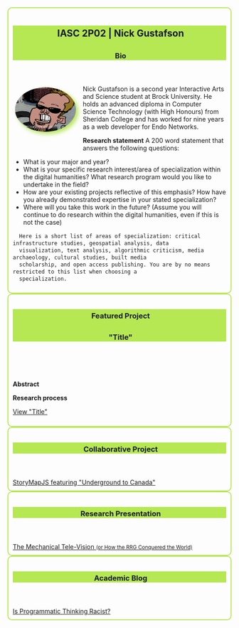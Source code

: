<style type="text/css">
.portfolio-section { border:solid 2px #B5E853;border-radius:10px;padding:10px }
.portfolio-section header { background-color:#B5E853 }
.portfolio-section h2, .portfolio-section h3 { color:#1A1A1A;padding:5px 0 0 5px }

#about-me img { float:left;height:100px;border-radius:50%;margin:5px 15px 50px 5px;box-shadow:5px 5px 10px #B5E853 }
</style>

<section id="about-me" class="portfolio-section">
  <header>
    <h2>IASC 2P02 | Nick Gustafson</h2>
    <h3>Bio</h3>
  </header>
  
  <img src="images/caricature_cropped.png" border="0" alt="Me" />

  <p>
    Nick Gustafson is a second year Interactive Arts and Science student at Brock University.  He holds an advanced diploma in 
    Computer Science Technology (with High Honours) from Sheridan College and has worked for nine years as a web developer for 
    Endo Networks.
  </p>
  
  <p>
    <strong>Research statement</strong>
      A 200 word statement that answers the following questions:
      <ul>
        <li>What is your major and year?</li>
        <li>What is your specific research interest/area of specialization within the digital humanities? What
        research program would you like to undertake in the field?</li>
        <li>How are your existing projects reflective of this emphasis? How have you already demonstrated
        expertise in your stated specialization?</li>
        <li>Where will you take this work in the future? (Assume you will continue to do research within the digital
        humanities, even if this is not the case)</li>
      </ul>
      
      Here is a short list of areas of specialization: critical infrastructure studies, geospatial analysis, data
      visualization, text analysis, algorithmic criticism, media archaeology, cultural studies, built media
      scholarship, and open access publishing. You are by no means restricted to this list when choosing a
      specialization.
   </p>
</section>

<section id="featured" class="portfolio-section">
  <header>
    <h3>Featured Project</h3>
    <h3>&quot;Title&quot;</h3>
  </header>
  
  <img src="https://nickgustafson.github.io/Reveal-Presentation/images/image17.jpg" border="0" alt="" />
  
  <p>
    <strong>Abstract</strong>
  
  </p>
  <p>
    <strong>Research process</strong>
    
  </p>
  
  <a href="">View &quot;Title&quot;</a>
</section>

<section id="collab" class="portfolio-section">
    <header>
      <h3>Collaborative Project</h3>
    </header>
    <a href="collab.html">StoryMapJS featuring &quot;Underground to Canada&quot;</a>
</section>

<section id="research" class="portfolio-section">
  <header>
    <h3>Research Presentation</h3>
  </header>
  <a href="Reveal-Presentation/">The Mechanical Tele-Vision <small>(or How the RRG Conquered the World)</small></a>
</section>

<section id="blog" class="portfolio-section">
  <header>
    <h3>Academic Blog</h3>
  </header>
  <a href="blog.html">Is Programmatic Thinking Racist?</a>
</section>



